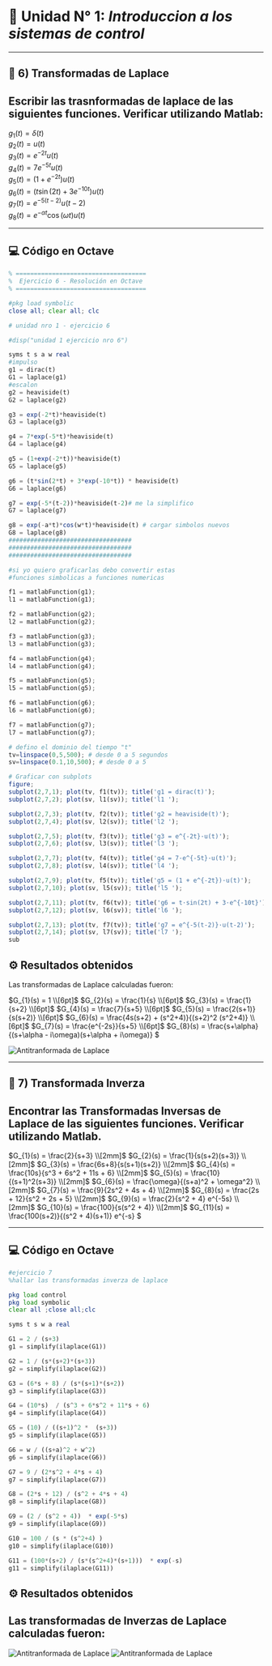 # 📘 Unidad N° 1: *Introduccion a los sistemas de control*

---
## 📝 6) Transformadas de Laplace
Escribir las trasnformadas de laplace de las siguientes funciones. Verificar utilizando Matlab:
---

$g_1(t) = \delta(t)$  
$g_2(t) = u(t)$  
$g_3(t) = e^{-2t} u(t)$  
$g_4(t) = 7 e^{-5t} u(t)$  
$g_5(t) = (1 + e^{-2t}) u(t)$  
$g_6(t) = (t \sin(2t) + 3 e^{-10 t}) u(t)$  
$g_7(t) = e^{-5 (t-2)} u(t-2)$  
$g_8(t) = e^{-\alpha t} \cos(\omega t) u(t)$  

---

## 💻 Código en Octave

```octave
% ====================================
%  Ejercicio 6 - Resolución en Octave
% ====================================

#pkg load symbolic
close all; clear all; clc

# unidad nro 1 - ejercicio 6

#disp("unidad 1 ejercicio nro 6")

syms t s a w real
#impulso
g1 = dirac(t)
G1 = laplace(g1)
#escalon
g2 = heaviside(t)
G2 = laplace(g2)

g3 = exp(-2*t)*heaviside(t)
G3 = laplace(g3)

g4 = 7*exp(-5*t)*heaviside(t)
G4 = laplace(g4)

g5 = (1+exp(-2*t))*heaviside(t)
G5 = laplace(g5)

g6 = (t*sin(2*t) + 3*exp(-10*t)) * heaviside(t)
G6 = laplace(g6)

g7 = exp(-5*(t-2))*heaviside(t-2)# me la simplifico
G7 = laplace(g7)

g8 = exp(-a*t)*cos(w*t)*heaviside(t) # cargar simbolos nuevos
G8 = laplace(g8)
##################################
##################################
##################################

#si yo quiero graficarlas debo convertir estas
#funciones simbolicas a funciones numericas

f1 = matlabFunction(g1);
l1 = matlabFunction(g1);

f2 = matlabFunction(g2);
l2 = matlabFunction(g2);

f3 = matlabFunction(g3);
l3 = matlabFunction(g3);

f4 = matlabFunction(g4);
l4 = matlabFunction(g4);

f5 = matlabFunction(g5);
l5 = matlabFunction(g5);

f6 = matlabFunction(g6);
l6 = matlabFunction(g6);

f7 = matlabFunction(g7);
l7 = matlabFunction(g7);

# defino el dominio del tiempo "t"
tv=linspace(0,5,500); # desde 0 a 5 segundos
sv=linspace(0.1,10,500); # desde 0 a 5

# Graficar con subplots
figure;
subplot(2,7,1); plot(tv, f1(tv)); title('g1 = dirac(t)');
subplot(2,7,2); plot(sv, l1(sv)); title('l1 ');

subplot(2,7,3); plot(tv, f2(tv)); title('g2 = heaviside(t)');
subplot(2,7,4); plot(sv, l2(sv)); title('l2 ');

subplot(2,7,5); plot(tv, f3(tv)); title('g3 = e^{-2t}·u(t)');
subplot(2,7,6); plot(sv, l3(sv)); title('l3 ');

subplot(2,7,7); plot(tv, f4(tv)); title('g4 = 7·e^{-5t}·u(t)');
subplot(2,7,8); plot(sv, l4(sv)); title('l4 ');

subplot(2,7,9); plot(tv, f5(tv)); title('g5 = (1 + e^{-2t})·u(t)');
subplot(2,7,10); plot(sv, l5(sv)); title('l5 ');

subplot(2,7,11); plot(tv, f6(tv)); title('g6 = t·sin(2t) + 3·e^{-10t}');
subplot(2,7,12); plot(sv, l6(sv)); title('l6 ');

subplot(2,7,13); plot(tv, f7(tv)); title('g7 = e^{-5(t-2)}·u(t-2)');
subplot(2,7,14); plot(sv, l7(sv)); title('l7 ');
sub

```


## ⚙️ Resultados obtenidos

Las transformadas de Laplace calculadas fueron:


$G_{1}(s) = 1 \\[6pt]$ 
$G_{2}(s) = \frac{1}{s} \\[6pt]$ 
$G_{3}(s) = \frac{1}{s+2} \\[6pt]$ 
$G_{4}(s) = \frac{7}{s+5} \\[6pt]$ 
$G_{5}(s) = \frac{2(s+1)}{s(s+2)} \\[6pt]$ 
$G_{6}(s) = \frac{4s(s+2) + (s^2+4)}{(s+2)^2 (s^2+4)} \\[6pt]$ 
$G_{7}(s) = \frac{e^{-2s}}{s+5} \\[6pt]$ 
$G_{8}(s) = \frac{s+\alpha}{(s+\alpha - i\omega)(s+\alpha + i\omega)} $ 

![Antitranformada de Laplace](imagen/graficar.png)

---
## 📝 7) Transformada Inverza
Encontrar las Transformadas Inversas de Laplace de las siguientes funciones. 
Verificar utilizando Matlab. 
---

$G_{1}(s) = \frac{2}{s+3} \\[2mm]$ 
$G_{2}(s) = \frac{1}{s(s+2)(s+3)} \\[2mm]$ 
$G_{3}(s) = \frac{6s+8}{s(s+1)(s+2)} \\[2mm]$ 
$G_{4}(s) = \frac{10s}{s^3 + 6s^2 + 11s + 6} \\[2mm]$ 
$G_{5}(s) = \frac{10}{(s+1)^2(s+3)} \\[2mm]$ 
$G_{6}(s) = \frac{\omega}{(s+a)^2 + \omega^2} \\[2mm]$ 
$G_{7}(s) = \frac{9}{2s^2 + 4s + 4} \\[2mm]$ 
$G_{8}(s) = \frac{2s + 12}{s^2 + 2s + 5} \\[2mm]$ 
$G_{9}(s) = \frac{2}{s^2 + 4} e^{-5s} \\[2mm]$ 
$G_{10}(s) = \frac{100}{s(s^2 + 4)} \\[2mm]$ 
$G_{11}(s) = \frac{100(s+2)}{(s^2 + 4)(s+1)} e^{-s} $ 


---
## 💻 Código en Octave

```octave
#ejercicio 7 
%hallar las transformadas inverza de laplace

pkg load control
pkg load symbolic
clear all ;close all;clc

syms t s w a real

G1 = 2 / (s+3)
g1 = simplify(ilaplace(G1))

G2 = 1 / (s*(s+2)*(s+3))
g2 = simplify(ilaplace(G2))

G3 = (6*s + 8) / (s*(s+1)*(s+2))
g3 = simplify(ilaplace(G3))

G4 = (10*s)  / (s^3 + 6*s^2 + 11*s + 6)
g4 = simplify(ilaplace(G4))

G5 = (10) / ((s+1)^2 *  (s+3))
g5 = simplify(ilaplace(G5))

G6 = w / ((s+a)^2 + w^2)
g6 = simplify(ilaplace(G6))

G7 = 9 / (2*s^2 + 4*s + 4)
g7 = simplify(ilaplace(G7))

G8 = (2*s + 12) / (s^2 + 4*s + 4)
g8 = simplify(ilaplace(G8))

G9 = (2 / (s^2 + 4))  * exp(-5*s)
g9 = simplify(ilaplace(G9))

G10 = 100 / (s * (s^2+4) )
g10 = simplify(ilaplace(G10))

G11 = (100*(s+2) / (s*(s^2+4)*(s+1)))  * exp(-s)
g11 = simplify(ilaplace(G11))

```

## ⚙️ Resultados obtenidos

Las transformadas de Inverzas de Laplace calculadas fueron:
---
![Antitranformada de Laplace](imagen/antitfla.png)
![Antitranformada de Laplace](imagen/antitarnfolapla.png)


